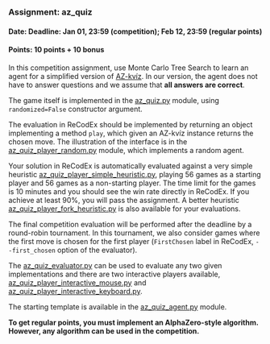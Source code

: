 ### Assignment: az_quiz
#### Date: Deadline: Jan 01, 23:59 (competition); Feb 12, 23:59 (regular points)
#### Points: 10 points + 10 bonus

In this competition assignment, use Monte Carlo Tree Search to learn
an agent for a simplified version of [AZ-kvíz](https://cs.wikipedia.org/wiki/AZ-kv%C3%ADz).
In our version, the agent does not have to answer questions and we assume
that **all answers are correct**.

The game itself is implemented in the
[az_quiz.py](https://github.com/ufal/npfl122/tree/master/labs/10/az_quiz.py)
module, using `randomized=False` constructor argument.

The evaluation in ReCodEx should be implemented by returning an object
implementing a method `play`, which given an AZ-kvíz instance returns the chosen
move. The illustration of the interface is in the
[az_quiz_player_random.py](https://github.com/ufal/npfl122/tree/master/labs/10/az_quiz_player_random.py)
module, which implements a random agent.

Your solution in ReCodEx is automatically evaluated against a very simple heuristic
[az_quiz_player_simple_heuristic.py](https://github.com/ufal/npfl122/tree/master/labs/10/az_quiz_player_simple_heuristic.py),
playing 56 games as a starting player and 56 games as a non-starting player. The
time limit for the games is 10 minutes and you should see the win rate directly in
ReCodEx. If you achieve at least 90%, you will pass the assignment.
A better heuristic [az_quiz_player_fork_heuristic.py](https://github.com/ufal/npfl122/tree/master/labs/10/az_quiz_player_simple_heuristic.py)
is also available for your evaluations.

The final competition evaluation will be performed after the deadline by
a round-robin tournament. In this tournament, we also consider games
where the first move is chosen for the first player (`FirstChosen` label
in ReCodEx, `--first_chosen` option of the evaluator).

The [az_quiz_evaluator.py](https://github.com/ufal/npfl122/tree/master/labs/10/az_quiz_evaluator.py)
can be used to evaluate any two given implementations and there are two
interactive players available,
[az_quiz_player_interactive_mouse.py](https://github.com/ufal/npfl122/tree/master/labs/10/az_quiz_player_interactive_mouse.py)
and [az_quiz_player_interactive_keyboard.py](https://github.com/ufal/npfl122/tree/master/labs/10/az_quiz_player_interactive_keyboard.py).

The starting template is available in the [az_quiz_agent.py](https://github.com/ufal/npfl122/tree/master/labs/10/az_quiz_agent.py)
module.

**To get regular points, you must implement an AlphaZero-style algorithm.
However, any algorithm can be used in the competition.**
